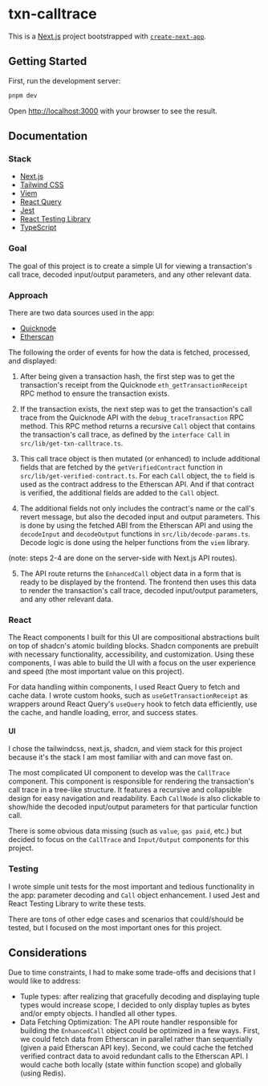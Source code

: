 # txn-calltrace

This is a [Next.js](https://nextjs.org) project bootstrapped with [`create-next-app`](https://nextjs.org/docs/app/api-reference/cli/create-next-app).

## Getting Started

First, run the development server:

```bash
pnpm dev
```

Open [http://localhost:3000](http://localhost:3000) with your browser to see the result.

## Documentation

### Stack

- [Next.js](https://nextjs.org)
- [Tailwind CSS](https://tailwindcss.com)
- [Viem](https://viem.sh)
- [React Query](https://tanstack.com/query)
- [Jest](https://jestjs.io)
- [React Testing Library](https://testing-library.com/docs/react-testing-library/intro/)
- [TypeScript](https://www.typescriptlang.org)

### Goal

The goal of this project is to create a simple UI for viewing a transaction's call trace, decoded input/output parameters, and any other relevant data.

### Approach

There are two data sources used in the app:

- [Quicknode](https://www.quicknode.com)
- [Etherscan](https://etherscan.io)

The following the order of events for how the data is fetched, processed, and displayed:

1. After being given a transaction hash, the first step was to get the transaction's receipt from the Quicknode `eth_getTransactionReceipt` RPC method to ensure the transaction exists.

2. If the transaction exists, the next step was to get the transaction's call trace from the Quicknode API with the `debug_traceTransaction` RPC method. This RPC method returns a recursive `Call` object that contains the transaction's call trace, as defined by the `interface Call` in `src/lib/get-txn-calltrace.ts`.

3. This call trace object is then mutated (or enhanced) to include additional fields that are fetched by the `getVerifiedContract` function in `src/lib/get-verified-contract.ts`. For each `Call` object, the `to` field is used as the contract address to the Etherscan API. And if that contract is verified, the additional fields are added to the `Call` object.

4. The additional fields not only includes the contract's name or the call's revert message, but also the decoded input and output parameters. This is done by using the fetched ABI from the Etherscan API and using the `decodeInput` and `decodeOutput` functions in `src/lib/decode-params.ts`. Decode logic is done using the helper functions from the `viem` library.

(note: steps 2-4 are done on the server-side with Next.js API routes). 

5. The API route returns the `EnhancedCall` object data in a form that is ready to be displayed by the frontend. The frontend then uses this data to render the transaction's call trace, decoded input/output parameters, and any other relevant data.

### React

The React components I built for this UI are compositional abstractions built on top of shadcn's atomic building blocks. Shadcn components are prebuilt with necessary functionality, accessibility, and customization. Using these components, I was able to build the UI with a focus on the user experience and speed (the most important value on this project).

For data handling within components, I used React Query to fetch and cache data. I wrote custom hooks, such as `useGetTransactionReceipt` as wrappers around React Query's `useQuery` hook to fetch data efficiently, use the cache, and handle loading, error, and success states.

#### UI

I chose the tailwindcss, next.js, shadcn, and viem stack for this project because it's the stack I am most familiar with and can move fast on.

The most complicated UI component to develop was the `CallTrace` component. This component is responsible for rendering the transaction's call trace in a tree-like structure. It features a recursive and collapsible design for easy navigation and readability. Each `CallNode` is also clickable to show/hide the decoded input/output parameters for that particular function call.

There is some obvious data missing (such as `value`, `gas paid`, etc.) but decided to focus on the `CallTrace` and `Input/Output` components for this project.

### Testing

I wrote simple unit tests for the most important and tedious functionality in the app: parameter decoding and `Call` object enhancement. I used Jest and React Testing Library to write these tests.

There are tons of other edge cases and scenarios that could/should be tested, but I focused on the most important ones for this project.

## Considerations

Due to time constraints, I had to make some trade-offs and decisions that I would like to address:

- Tuple types: after realizing that gracefully decoding and displaying tuple types would increase scope, I decided to only display tuples as bytes and/or empty objects. I handled all other types.
- Data Fetching Optimization: The API route handler responsible for building the `EnhancedCall` object could be optimized in a few ways. First, we could fetch data from Etherscan in parallel rather than sequentially (given a paid Etherscan API key). Second, we could cache the fetched verified contract data to avoid redundant calls to the Etherscan API. I would cache both locally (state within function scope) and globally (using Redis).
